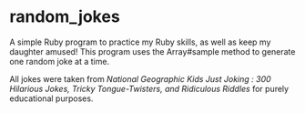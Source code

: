 # random_jokes
A simple Ruby program to practice my Ruby skills, as well as keep my daughter amused! This program uses the Array#sample method to generate one random joke at a time.

All jokes were taken from *National Geographic Kids Just Joking : 300 Hilarious Jokes, Tricky Tongue-Twisters, and Ridiculous Riddles* for purely educational purposes. 
